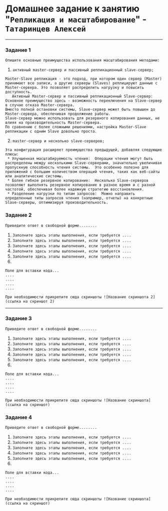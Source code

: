 # Домашнее задание к занятию "`Репликация и масштабирование`" - `Татаринцев Алексей`


---

### Задание 1

`Опишите основные преимущества использования масштабирования методами:`

1. `активный master-сервер и пассивный репликационный slave-сервер;`
```
Master-Slave репликация - это подход, при котором один сервер (Master) принимает все записи, а другие серверы (Slaves) реплицируют данные с Master-сервера. Это позволяет распределить нагрузку и повысить доступность.
   Активный Master-сервер и пассивный репликационный Slave-сервер:
Основное преимущество здесь - возможность переключения на Slave-сервер в случае отказа Master-сервера.  
Вместо полной остановки системы, Slave-сервер может быть повышен до Master-сервера, обеспечивая продолжение работы.
Slave-сервер можно использовать для резервного копирования данных, не влияя на производительность Master-сервера.
По сравнению с более сложными решениями, настройка Master-Slave репликации с одним Slave довольно проста.

```

2. `master-сервер и несколько slave-серверов;`

```
Эта конфигурация расширяет преимущества предыдущей, добавляя следующие плюсы:
 * Улучшенная масштабируемость чтения:  Операции чтения могут быть распределены между несколькими Slave-серверами, значительно увеличивая пропускную способность чтения системы.  Это особенно полезно для приложений с большим количеством операций чтения, таких как веб-сайты или аналитические системы.
 * Более гибкое резервное копирование:  Несколько Slave-серверов позволяют выполнять резервное копирование в разное время и с разной частотой, обеспечивая более надежную стратегию восстановления.
 * Разделение нагрузки по типам запросов:  Можно направить определенные типы запросов чтения (например, отчеты) на конкретные Slave-серверы, оптимизируя производительность.

```



### Задание 2

`Приведите ответ в свободной форме........`

1. `Заполните здесь этапы выполнения, если требуется ....`
2. `Заполните здесь этапы выполнения, если требуется ....`
3. `Заполните здесь этапы выполнения, если требуется ....`
4. `Заполните здесь этапы выполнения, если требуется ....`
5. `Заполните здесь этапы выполнения, если требуется ....`
6. 

```
Поле для вставки кода...
....
....
....
....
```

`При необходимости прикрепитe сюда скриншоты
![Название скриншота 2](ссылка на скриншот 2)`


---

### Задание 3

`Приведите ответ в свободной форме........`

1. `Заполните здесь этапы выполнения, если требуется ....`
2. `Заполните здесь этапы выполнения, если требуется ....`
3. `Заполните здесь этапы выполнения, если требуется ....`
4. `Заполните здесь этапы выполнения, если требуется ....`
5. `Заполните здесь этапы выполнения, если требуется ....`
6. 

```
Поле для вставки кода...
....
....
....
....
```

`При необходимости прикрепитe сюда скриншоты
![Название скриншота](ссылка на скриншот)`

### Задание 4

`Приведите ответ в свободной форме........`

1. `Заполните здесь этапы выполнения, если требуется ....`
2. `Заполните здесь этапы выполнения, если требуется ....`
3. `Заполните здесь этапы выполнения, если требуется ....`
4. `Заполните здесь этапы выполнения, если требуется ....`
5. `Заполните здесь этапы выполнения, если требуется ....`
6. 

```
Поле для вставки кода...
....
....
....
....
```

`При необходимости прикрепитe сюда скриншоты
![Название скриншота](ссылка на скриншот)`
